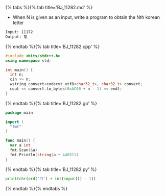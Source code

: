 {% tabs %}{% tab title='BJ_11282.md' %}

* When N is given as an input, write a program to obtain the Nth korean letter

```txt
Input: 11172
Output: 힣
```

{% endtab %}{% tab title='BJ_11282.cpp' %}

```cpp
#include <bits/stdc++.h>
using namespace std;

int main() {
  int n;
  cin >> n;
  wstring_convert<codecvt_utf8<char32_t>, char32_t> convert;
  cout << convert.to_bytes(0xAC00 + n - 1) << endl;
}
```

{% endtab %}{% tab title='BJ_11282.go' %}

```go
package main

import (
  "fmt"
)

func main() {
  var a int
  fmt.Scan(&a)
  fmt.Println(string(a + 44031))
}
```

{% endtab %}{% tab title='BJ_11282.py' %}

```py
print(chr(ord('가') + int(input()) - 1))
```

{% endtab %}{% endtabs %}
